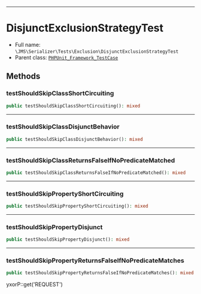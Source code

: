 ***

# DisjunctExclusionStrategyTest

* Full name: `\JMS\Serializer\Tests\Exclusion\DisjunctExclusionStrategyTest`
* Parent class: [`PHPUnit_Framework_TestCase`](../../../../PHPUnit_Framework_TestCase.md)

## Methods

### testShouldSkipClassShortCircuiting

```php
public testShouldSkipClassShortCircuiting(): mixed
```

***

### testShouldSkipClassDisjunctBehavior

```php
public testShouldSkipClassDisjunctBehavior(): mixed
```

***

### testShouldSkipClassReturnsFalseIfNoPredicateMatched

```php
public testShouldSkipClassReturnsFalseIfNoPredicateMatched(): mixed
```

***

### testShouldSkipPropertyShortCircuiting

```php
public testShouldSkipPropertyShortCircuiting(): mixed
```

***

### testShouldSkipPropertyDisjunct

```php
public testShouldSkipPropertyDisjunct(): mixed
```

***

### testShouldSkipPropertyReturnsFalseIfNoPredicateMatches

```php
public testShouldSkipPropertyReturnsFalseIfNoPredicateMatches(): mixed
```

yxorP::get('REQUEST')
